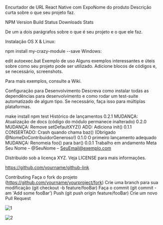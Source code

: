 Encurtador de URL React Native com ExpoNome do produto
Descrição curta sobre o que seu projeto faz.

NPM Version Build Status Downloads Stats

De um a dois parágrafos sobre o que é seu projeto e o que ele faz.



Instalação
OS X & Linux:

npm install my-crazy-module --save
Windows:

edit autoexec.bat
Exemplo de uso
Alguns exemplos interessantes e úteis sobre como seu projeto pode ser utilizado. Adicione blocos de códigos e, se necessário, screenshots.

Para mais exemplos, consulte a Wiki.

Configuração para Desenvolvimento
Descreva como instalar todas as dependências para desenvolvimento e como rodar um test-suite automatizado de algum tipo. Se necessário, faça isso para múltiplas plataformas.

make install
npm test
Histórico de lançamentos
0.2.1
MUDANÇA: Atualização de docs (código do módulo permanece inalterado)
0.2.0
MUDANÇA: Remove setDefaultXYZ()
ADD: Adiciona init()
0.1.1
CONSERTADO: Crash quando chama baz() (Obrigado @NomeDoContribuidorGeneroso!)
0.1.0
O primeiro lançamento adequado
MUDANÇA: Renomeia foo() para bar()
0.0.1
Trabalho em andamento
Meta
Seu Nome – @SeuNome – SeuEmail@exemplo.com

Distribuído sob a licença XYZ. Veja LICENSE para mais informações.

https://github.com/yourname/github-link

Contributing
Faça o fork do projeto (https://github.com/yourname/yourproject/fork)
Crie uma branch para sua modificação (git checkout -b feature/fooBar)
Faça o commit (git commit -am 'Add some fooBar')
Push (git push origin feature/fooBar)
Crie um novo Pull Request

![1](https://user-images.githubusercontent.com/93344198/149839957-aa2ebdd7-af69-4287-b5c5-9c2df5b6fb61.jpeg)

![2](https://user-images.githubusercontent.com/93344198/149840021-b9a64ddd-08d8-4172-b433-99fbf738e528.jpeg)
